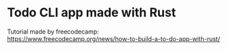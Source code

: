 # Todo CLI app made with Rust

Tutorial made by freecodecamp:
https://www.freecodecamp.org/news/how-to-build-a-to-do-app-with-rust/
